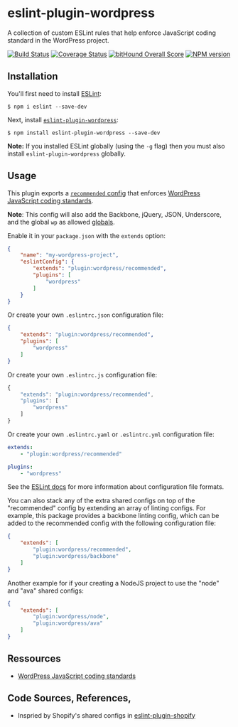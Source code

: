# eslint-plugin-wordpress

A collection of custom ESLint rules that help enforce JavaScript coding standard in the WordPress project.

[![Build Status](https://api.travis-ci.org/ntwb/eslint-plugin-wordpress.svg?branch=master)](https://travis-ci.org/ntwb/eslint-plugin-wordpress) [![Coverage Status](https://coveralls.io/repos/github/ntwb/eslint-plugin-wordpress/badge.svg?branch=master)](https://coveralls.io/github/ntwb/eslint-plugin-wordpress?branch=master) [![bitHound Overall Score](https://www.bithound.io/github/ntwb/eslint-plugin-wordpress/badges/score.svg)](https://www.bithound.io/github/ntwb/eslint-plugin-wordpress) [![NPM version](http://img.shields.io/npm/v/eslint-plugin-wordpress.svg)](https://www.npmjs.org/package/eslint-plugin-wordpress)

## Installation

You'll first need to install [ESLint](http://eslint.org):

```
$ npm i eslint --save-dev
```

Next, install [`eslint-plugin-wordpress`](https://github.com/ntwb/eslint-plugin-wordpress):

```
$ npm install eslint-plugin-wordpress --save-dev
```

**Note:** If you installed ESLint globally (using the `-g` flag) then you must also install `eslint-plugin-wordpress` globally.

## Usage

This plugin exports a [`recommended` config](index.js) that enforces [WordPress JavaScript coding standards](https://make.wordpress.org/core/handbook/best-practices/coding-standards/javascript/).

**Note**: This config will also add the Backbone, jQuery, JSON, Underscore, and the global `wp` as allowed [globals](http://eslint.org/docs/user-guide/configuring#specifying-globals).

Enable it in your `package.json` with the `extends` option:

```json
{
	"name": "my-wordpress-project",
	"eslintConfig": {
		"extends": "plugin:wordpress/recommended",
		"plugins": [
			"wordpress"
		]
	}
}
```

Or create your own `.eslintrc.json` configuration file:

```json
{
	"extends": "plugin:wordpress/recommended",
	"plugins": [
		"wordpress"
	]
}
```

Or create your own `.eslintrc.js` configuration file:

```js
{
	"extends": "plugin:wordpress/recommended",
	"plugins": [
		"wordpress"
	]
}
```

Or create your own `.eslintrc.yaml` or `.eslintrc.yml` configuration file:

```yaml
extends:
	- "plugin:wordpress/recommended"

plugins:
	- "wordpress"
```

See the [ESLint docs](http://eslint.org/docs/user-guide/configuring.html#configuration-file-formats) for more information about configuration file formats.


You can also stack any of the extra shared configs on top of the "recommended" config by extending an array of linting configs. For example, this package provides a backbone linting config, which can be added to the recommended config with the following configuration file:

```json
{
	"extends": [
		"plugin:wordpress/recommended",
		"plugin:wordpress/backbone"
	]
}
```

Another example for if your creating a NodeJS project to use the "node" and "ava" shared configs:

```json
{
	"extends": [
		"plugin:wordpress/node",
		"plugin:wordpress/ava"
	]
}
```
## Ressources

- [WordPress JavaScript coding standards](https://make.wordpress.org/core/handbook/best-practices/coding-standards/javascript/)

## Code Sources, References, 

- Inspried by Shopify's shared configs in [eslint-plugin-shopify](https://github.com/Shopify/javascript/tree/master/packages/eslint-plugin-shopify)
